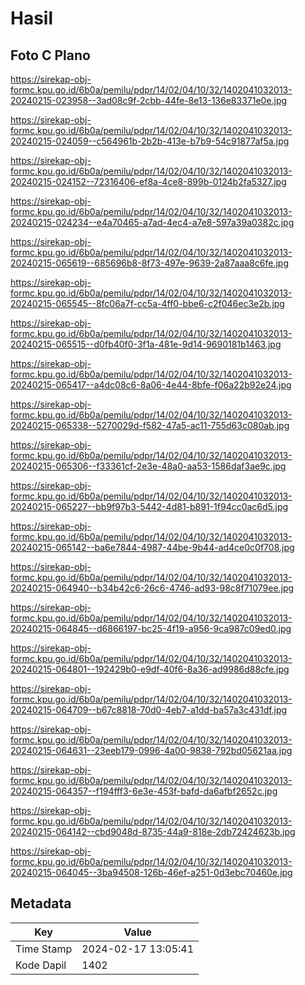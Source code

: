 # Hasil

## Foto C Plano

https://sirekap-obj-formc.kpu.go.id/6b0a/pemilu/pdpr/14/02/04/10/32/1402041032013-20240215-023958--3ad08c9f-2cbb-44fe-8e13-136e83371e0e.jpg

https://sirekap-obj-formc.kpu.go.id/6b0a/pemilu/pdpr/14/02/04/10/32/1402041032013-20240215-024059--c564961b-2b2b-413e-b7b9-54c91877af5a.jpg

https://sirekap-obj-formc.kpu.go.id/6b0a/pemilu/pdpr/14/02/04/10/32/1402041032013-20240215-024152--72316406-ef8a-4ce8-899b-0124b2fa5327.jpg

https://sirekap-obj-formc.kpu.go.id/6b0a/pemilu/pdpr/14/02/04/10/32/1402041032013-20240215-024234--e4a70465-a7ad-4ec4-a7e8-597a39a0382c.jpg

https://sirekap-obj-formc.kpu.go.id/6b0a/pemilu/pdpr/14/02/04/10/32/1402041032013-20240215-065619--685696b8-8f73-497e-9639-2a87aaa8c6fe.jpg

https://sirekap-obj-formc.kpu.go.id/6b0a/pemilu/pdpr/14/02/04/10/32/1402041032013-20240215-065545--8fc06a7f-cc5a-4ff0-bbe6-c2f046ec3e2b.jpg

https://sirekap-obj-formc.kpu.go.id/6b0a/pemilu/pdpr/14/02/04/10/32/1402041032013-20240215-065515--d0fb40f0-3f1a-481e-9d14-9690181b1463.jpg

https://sirekap-obj-formc.kpu.go.id/6b0a/pemilu/pdpr/14/02/04/10/32/1402041032013-20240215-065417--a4dc08c6-8a06-4e44-8bfe-f06a22b92e24.jpg

https://sirekap-obj-formc.kpu.go.id/6b0a/pemilu/pdpr/14/02/04/10/32/1402041032013-20240215-065338--5270029d-f582-47a5-ac11-755d63c080ab.jpg

https://sirekap-obj-formc.kpu.go.id/6b0a/pemilu/pdpr/14/02/04/10/32/1402041032013-20240215-065306--f33361cf-2e3e-48a0-aa53-1586daf3ae9c.jpg

https://sirekap-obj-formc.kpu.go.id/6b0a/pemilu/pdpr/14/02/04/10/32/1402041032013-20240215-065227--bb9f97b3-5442-4d81-b891-1f94cc0ac6d5.jpg

https://sirekap-obj-formc.kpu.go.id/6b0a/pemilu/pdpr/14/02/04/10/32/1402041032013-20240215-065142--ba6e7844-4987-44be-9b44-ad4ce0c0f708.jpg

https://sirekap-obj-formc.kpu.go.id/6b0a/pemilu/pdpr/14/02/04/10/32/1402041032013-20240215-064940--b34b42c6-26c6-4746-ad93-98c8f71079ee.jpg

https://sirekap-obj-formc.kpu.go.id/6b0a/pemilu/pdpr/14/02/04/10/32/1402041032013-20240215-064845--d6866197-bc25-4f19-a956-9ca987c09ed0.jpg

https://sirekap-obj-formc.kpu.go.id/6b0a/pemilu/pdpr/14/02/04/10/32/1402041032013-20240215-064801--192429b0-e9df-40f6-8a36-ad9986d88cfe.jpg

https://sirekap-obj-formc.kpu.go.id/6b0a/pemilu/pdpr/14/02/04/10/32/1402041032013-20240215-064709--b67c8818-70d0-4eb7-a1dd-ba57a3c431df.jpg

https://sirekap-obj-formc.kpu.go.id/6b0a/pemilu/pdpr/14/02/04/10/32/1402041032013-20240215-064631--23eeb179-0996-4a00-9838-792bd05621aa.jpg

https://sirekap-obj-formc.kpu.go.id/6b0a/pemilu/pdpr/14/02/04/10/32/1402041032013-20240215-064357--f194fff3-6e3e-453f-bafd-da6afbf2652c.jpg

https://sirekap-obj-formc.kpu.go.id/6b0a/pemilu/pdpr/14/02/04/10/32/1402041032013-20240215-064142--cbd9048d-8735-44a9-818e-2db72424623b.jpg

https://sirekap-obj-formc.kpu.go.id/6b0a/pemilu/pdpr/14/02/04/10/32/1402041032013-20240215-064045--3ba94508-126b-46ef-a251-0d3ebc70460e.jpg


## Metadata

| Key        | Value               |
| ---------- | ------------------- |
| Time Stamp | 2024-02-17 13:05:41 |
| Kode Dapil | 1402                |



